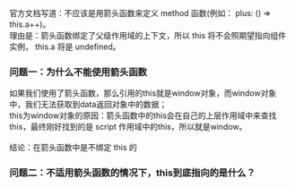 官方文档写道：不应该是用箭头函数来定义 method 函数(例如： plus: () => this.a++)。<br>
理由是：箭头函数绑定了父级作用域的上下文，所以 this 将不会照期望指向组件实例， this.a 将是 undefined。
### 问题一：为什么不能使用箭头函数
如果我们使用了箭头函数，那么引用的this就是window对象，而window对象中，我们无法获取到data返回对象中的数据；<br>
this为window对象的原因：箭头函数中的this会在自己的上层作用域中来查找this，最终刚好找到的是 script 作用域中的this，所以就是window。
<br><br>
结论：在箭头函数中是不绑定 this 的
### 问题二：不适用箭头函数的情况下，this到底指向的是什么？